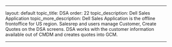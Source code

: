 ---

layout: default
topic_title: DSA
order: 22
topic_description:   Dell Sales Application
topic_more_description: Dell Sales Application is the offline frontoffice for US region. Salesrep and users manage Customer, Create Quotes on the DSA screens. DSA works with the customer information available out of CMDM and creates quotes into GCM.


---
